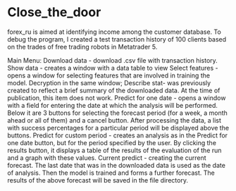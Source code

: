 # Close_the_door
forex_ru is aimed at identifying income among the customer database.
To debug the program, I created a test transaction history of 100 clients based on the trades of free trading robots in Metatrader 5.

Main Menu:
Download data - download .csv file with transaction history.
Show data - creates a window with a data table to view
Select features - opens a window for selecting features that are involved in training the model. Decryption in the same window;
Describe stat- was previously created to reflect a brief summary of the downloaded data. At the time of publication, this item does not work.
Predict for one date - opens a window with a field for entering the date at which the analysis will be performed. Below it are 3 buttons for selecting the forecast period (for a week, a month ahead or all of them) and a cancel button. After processing the data, a list with success percentages for a particular period will be displayed above the buttons.
Predict for custom period - creates an analysis as in the Predict for one date button, but for the period specified by the user. By clicking the results button, it displays a table of the results of the evaluation of the run and a graph with these values.
Current predict - creating the current forecast. The last date that was in the downloaded data is used as the date of analysis. Then the model is trained and forms a further forecast. The results of the above forecast will be saved in the file directory.
